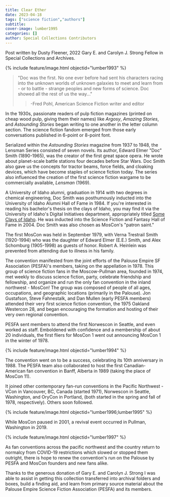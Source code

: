 ```yaml
---
title: Clear Ether
date: 2023-04-18
tags: ["science fiction","authors"]
subtitle: 
cover-image: lumber1995
categories: []
author: Special Collections Contributors
---
```


Post written by Dusty Fleener, 2022 Gary E. and Carolyn J. Strong Fellow in Special Collections and Archives. 

{% include feature/image.html objectid="lumber1993" %}

>    "Doc was the first. No one ever before had sent his characters racing into the unknown worlds of unknown galaxies to meet and learn from - or to battle - strange peoples and new forms of science. Doc showed all the rest of us the way..."
>>    -Fred Pohl, American Science Fiction writer and editor

In the 1930s, passionate readers of pulp fiction magazines (printed on cheap wood pulp, giving them their names) like *Argosy*, *Amazing Stories*, and *Astounding Stories* began writing to one another in the letter column section. The science fiction fandom emerged from those early conversations published in 6-point or 8-point font. 

Serialized within the *Astounding Stories* magazine from 1937 to 1948, the Lensman Series consisted of seven novels. Its author, Edward Elmer "Doc" Smith (1890-1965), was the creator of the first great space opera. He wrote about planet-scale battle stations four decades before Star Wars. Doc Smith also gave us the concepts for tractor beams, force fields, and cloaking devices, which have become staples of science fiction today. The series also influenced the creation of the first science fiction wargame to be commercially available, *Lensman* (1969).

A University of Idaho alumni, graduation in 1914 with two degrees in chemical engineering, Doc Smith was posthumously inducted into the University of Idaho Alumni Hall of Fame in 1984. If you're interested in reading his bachelor's thesis on the clays of Idaho, you may find it via the University of Idaho's Digital Initiatives department, appropriately titled [Some Clays of Idaho](https://www.lib.uidaho.edu/digital/etd/items/etd_538.html). He was inducted into the Science Fiction and Fantasy Hall of Fame in 2004. Doc Smith was also chosen as MosCon's "patron saint."

The first MosCon was held in September 1979, with Verna Trestrail Smith (1920-1994) who was the daughter of Edward Elmer (E.E.) Smith, and Alex Schomburg (1905-1998) as guests of honor. Robert A. Heinlein was prevented from attending due to illness in his family. 

The convention manifested from the joint efforts of the Palouse Empire SF Association (PESFA)'s members, taking on the appellation in 1978. This group of science fiction fans in the Moscow-Pullman area, founded in 1974, met weekly to discuss science fiction, party, celebrate friendship and fellowship, and organize and run the only fan convention in the inland northwest - MosCon! The group was composed of people of all ages, occupations, and geographic locations (primarily in the Palouse). Jon Gustafson, Steve Fahnestalk, and Dan Mullen (early PESFA members) attended their very first science fiction convention, the 1975 Oakland Westercon 28, and began encouraging the formation and hosting of their very own regional convention. 

PESFA sent members to attend the first Norwescon in Seattle, and even worked as staff. Emboldened with confidence and a membership of about 20 individuals, the first fliers for MosCon 1 went out announcing MosCon 1 in the winter of 1978.

{% include feature/image.html objectid="lumber1994" %}

The convention went on to be a success, celebrating its 10th anniversary in 1988. The PESFA team also collaborated to host the first Canadian-American fan convention in Banff, Alberta in 1989 (taking the place of MosCon 11). 

It joined other contemporary fan-run conventions in the Pacific Northwest - VCon in Vancouver, BC, Canada (started 1971), Norwescon in Seattle, Washington, and OryCon in Portland, (both started in the spring and fall of 1978, respectively). Others soon followed. 

{% include feature/image.html objectid="lumber1996;lumber1995" %}

While MosCon paused in 2001, a revival event occurred in Pullman, Washington in 2019. 

{% include feature/image.html objectid="lumber1997" %}

As fan conventions across the pacific northwest and the country return to normalcy from COVID-19 restrictions which slowed or stopped them outright, there is hope to renew the convention's run on the Palouse by PESFA and MosCon founders and new fans alike. 

Thanks to the generous donation of Gary E. and Carolyn J. Strong I was able to assist in getting this collection transferred into archival folders and boxes, build a finding aid, and learn from primary source material about the Palouse Empire Science Fiction Association (PESFA) and its members. 